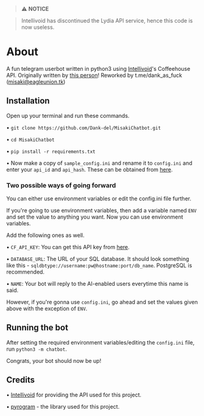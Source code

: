 > ⚠️ **NOTICE**

> Intellivoid has discontinued the Lydia API service, hence this code is now useless.
# About
A fun telegram userbot written in python3 using [Intellivoid](https://github.com/intellivoid)'s Coffeehouse API.
Originally written by [this person](https://t.me/TheRealPhoenix)! Reworked by t.me/dank_as_fuck (misaki@eagleunion.tk)
## Installation
Open up your terminal and run these commands.

• ```git clone https://github.com/Dank-del/MisakiChatbot.git```

• ```cd MisakiChatbot```

• ```pip install -r requirements.txt```

• Now make a copy of ```sample_config.ini``` and rename it to ```config.ini``` and enter your ```api_id``` and ```api_hash```. These can be obtained from [here](https://my.telegram.org).

### Two possible ways of going forward
You can either use environment variables or edit the config.ini file further.

If you're going to use environment variables, then add a variable named ```ENV``` and set the value to anything you want.
Now you can use environment variables.

Add the following ones as well.

• ```CF_API_KEY```: You can get this API key from [here](https://t.me/IntellivoidDev).

• ```DATABASE_URL```: The URL of your SQL database. It should look something like this - ```sqldbtype://username:pw@hostname:port/db_name```.
PostgreSQL is recommended.

• ```NAME```: Your bot will reply to the AI-enabled users everytime this name is said.

However, if you're gonna use ```config.ini```, go ahead and set the values given above with the exception of ```ENV```.

## Running the bot
After setting the required environment variables/editing the ```config.ini``` file, run ```python3 -m chatbot```.

Congrats, your bot should now be up!

## Credits
• [Intellivoid](https://github.com/intellivoid) for providing the API used for this project.

• [pyrogram](https://github.com/pyrogram) - the library used for this project.
